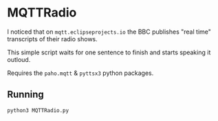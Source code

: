 # MQTTRadio

I noticed that on ```mqtt.eclipseprojects.io``` the BBC publishes "real time" transcripts of their radio shows.

This simple script waits for one sentence to finish and starts speaking it outloud.

Requires the ``paho.mqtt`` & ``pyttsx3`` python packages.

## Running 

```shell
python3 MQTTRadio.py
```
